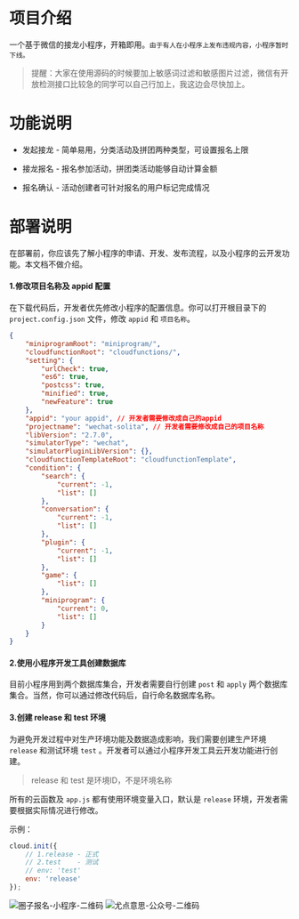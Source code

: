 # 项目介绍

一个基于微信的接龙小程序，开箱即用。`由于有人在小程序上发布违规内容，小程序暂时下线。`



> 提醒：大家在使用源码的时候要加上敏感词过滤和敏感图片过滤，微信有开放检测接口比较急的同学可以自己行加上，我这边会尽快加上。



# 功能说明


- 发起接龙 - 简单易用，分类活动及拼团两种类型，可设置报名上限

- 接龙报名 - 报名参加活动，拼团类活动能够自动计算金额

- 报名确认 - 活动创建者可针对报名的用户标记完成情况




# 部署说明

在部署前，你应该先了解小程序的申请、开发、发布流程，以及小程序的云开发功能。本文档不做介绍。



#### 1.修改项目名称及 appid 配置

在下载代码后，开发者优先修改小程序的配置信息。你可以打开根目录下的 `project.config.json` 文件，修改 `appid` 和 `项目名称`。



```json
{
	"miniprogramRoot": "miniprogram/",
	"cloudfunctionRoot": "cloudfunctions/",
	"setting": {
		"urlCheck": true,
		"es6": true,
		"postcss": true,
		"minified": true,
		"newFeature": true
	},
	"appid": "your appid", // 开发者需要修改成自己的appid
	"projectname": "wechat-solita", // 开发者需要修改成自己的项目名称
	"libVersion": "2.7.0",
	"simulatorType": "wechat",
	"simulatorPluginLibVersion": {},
	"cloudfunctionTemplateRoot": "cloudfunctionTemplate",
	"condition": {
		"search": {
			"current": -1,
			"list": []
		},
		"conversation": {
			"current": -1,
			"list": []
		},
		"plugin": {
			"current": -1,
			"list": []
		},
		"game": {
			"list": []
		},
		"miniprogram": {
			"current": 0,
			"list": []
		}
	}
}
```





#### 2.使用小程序开发工具创建数据库

目前小程序用到两个数据库集合，开发者需要自行创建 `post` 和 `apply` 两个数据库集合。当然，你可以通过修改代码后，自行命名数据库名称。



#### 3.创建 release 和 test 环境

为避免开发过程中对生产环境功能及数据造成影响，我们需要创建生产环境 `release` 和测试环境 `test` 。开发者可以通过小程序开发工具云开发功能进行创建。



> release 和 test 是环境ID，不是环境名称



所有的云函数及 `app.js` 都有使用环境变量入口，默认是 `release` 环境，开发者需要根据实际情况进行修改。



示例：

```js
cloud.init({
    // 1.release - 正式
    // 2.test    - 测试
    // env: 'test'
    env: 'release'
});

```



![圈子报名-小程序-二维码](http://www.eyson.cn/usr/uploads/2019/06/2486414760.jpg)
![尤点意思-公众号-二维码](http://www.eyson.cn/usr/uploads/2019/06/1999457739.jpg)
